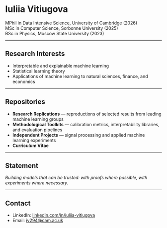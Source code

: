 # Iuliia Vitiugova

MPhil in Data Intensive Science, University of Cambridge (2026)  
MSc in Computer Science, Sorbonne University (2025)  
BSc in Physics, Moscow State University (2023)  

---

## Research Interests
- Interpretable and explainable machine learning  
- Statistical learning theory  
- Applications of machine learning to natural sciences, finance, and economics  

---

## Repositories
- **Research Replications** — reproductions of selected results from leading machine learning groups  
- **Methodological Toolkits** — calibration metrics, interpretability libraries, and evaluation pipelines  
- **Independent Projects** — signal processing and applied machine learning experiments  
- **Curriculum Vitae**  

---

## Statement
*Building models that can be trusted: with proofs where possible, with experiments where necessary.*  

---

## Contact
- LinkedIn: [linkedin.com/in/iuliia-vitiugova](https://www.linkedin.com/in/vitjuli/)  
- Email: iv294@cam.ac.uk  
